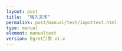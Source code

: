 ```yaml
---
layout: post
title:  "输入文本"
permalink: post/manual/text/inputtext.html
type: manual
element: manualtext
version: Egret引擎 v1.x
---
```


